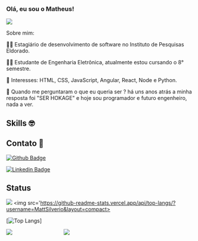 ### Olá, eu sou o Matheus! 

<img position='center' src='https://i.imgur.com/SQUhP5T.gif'/> 


Sobre mim:

👨‍💻 Estagiário de desenvolvimento de software no Instituto de Pesquisas Eldorado.

👨‍🎓 Estudante de Engenharia Eletrônica, atualmente estou cursando o 8° semestre.

🎯 Interesses: HTML, CSS, JavaScript, Angular, React, Node e Python.

🦊 Quando me perguntaram o que eu queria ser ? há uns anos atrás a minha resposta foi "SER HOKAGE" e hoje sou programador e futuro engenheiro, nada a ver. 

## Skills 🤓


## Contato 📱

[![Github Badge](https://img.shields.io/badge/-Github-000?style=flat-square&logo=Github&logoColor=white&link=LINK_GIT)](https://github.com/MattSilverio)

[![Linkedin Badge](https://img.shields.io/badge/-LinkedIn-blue?style=flat-square&logo=Linkedin&logoColor=white&link=LINK_LINKEDIN)](https://www.linkedin.com/in/matheusphillipo/)

## Status

<img src='https://github-readme-stats.vercel.app/api?username=MattSilverio&show_icons=true&theme=radical'> <img src='https://github-readme-stats.vercel.app/api/top-langs/?username=MattSilverio&layout=compact>

[![Top Langs](https://github-readme-stats.vercel.app/api/top-langs/?username=MattSilverio&layout=compact)]


<div class="box">
    <img src="https://github-readme-stats.vercel.app/api?username=MattSilverio&show_icons=true&theme=radical"/>
</div>
<div class="box">
    <img src="https://github-readme-stats.vercel.app/api/top-langs/?username=MattSilverio&layout=compact"/>
</div>

<style>
div.box {
	width: 150px;
	display: inline-block;
}
</style>
